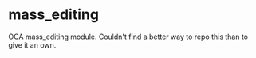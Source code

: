 # mass_editing
OCA mass_editing module. Couldn't find a better way to repo this than to give it an own.
